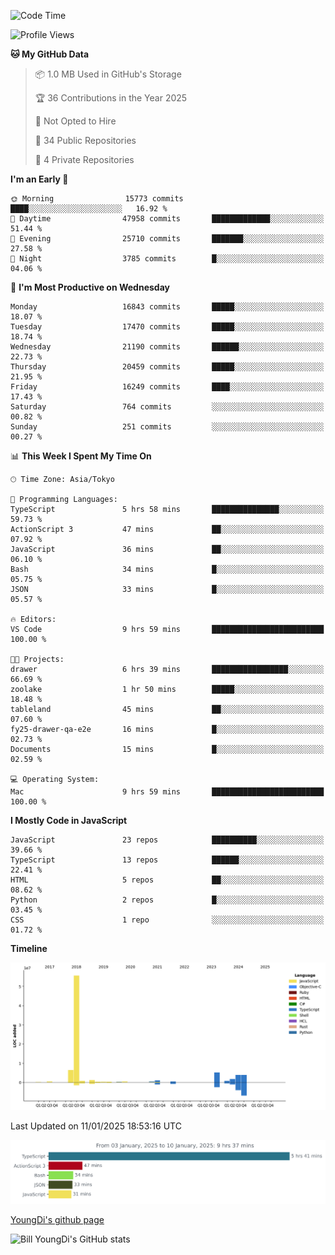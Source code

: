 <!--START_SECTION:waka-->
![Code Time](http://img.shields.io/badge/Code%20Time-1%2C157%20hrs%2031%20mins-blue)

![Profile Views](http://img.shields.io/badge/Profile%20Views-0-blue)

**🐱 My GitHub Data** 

> 📦 1.0 MB Used in GitHub's Storage 
 > 
> 🏆 36 Contributions in the Year 2025
 > 
> 🚫 Not Opted to Hire
 > 
> 📜 34 Public Repositories 
 > 
> 🔑 4 Private Repositories 
 > 
**I'm an Early 🐤** 

```text
🌞 Morning                15773 commits       ████░░░░░░░░░░░░░░░░░░░░░   16.92 % 
🌆 Daytime                47958 commits       █████████████░░░░░░░░░░░░   51.44 % 
🌃 Evening                25710 commits       ███████░░░░░░░░░░░░░░░░░░   27.58 % 
🌙 Night                  3785 commits        █░░░░░░░░░░░░░░░░░░░░░░░░   04.06 % 
```
📅 **I'm Most Productive on Wednesday** 

```text
Monday                   16843 commits       █████░░░░░░░░░░░░░░░░░░░░   18.07 % 
Tuesday                  17470 commits       █████░░░░░░░░░░░░░░░░░░░░   18.74 % 
Wednesday                21190 commits       ██████░░░░░░░░░░░░░░░░░░░   22.73 % 
Thursday                 20459 commits       █████░░░░░░░░░░░░░░░░░░░░   21.95 % 
Friday                   16249 commits       ████░░░░░░░░░░░░░░░░░░░░░   17.43 % 
Saturday                 764 commits         ░░░░░░░░░░░░░░░░░░░░░░░░░   00.82 % 
Sunday                   251 commits         ░░░░░░░░░░░░░░░░░░░░░░░░░   00.27 % 
```


📊 **This Week I Spent My Time On** 

```text
🕑︎ Time Zone: Asia/Tokyo

💬 Programming Languages: 
TypeScript               5 hrs 58 mins       ███████████████░░░░░░░░░░   59.73 % 
ActionScript 3           47 mins             ██░░░░░░░░░░░░░░░░░░░░░░░   07.92 % 
JavaScript               36 mins             ██░░░░░░░░░░░░░░░░░░░░░░░   06.10 % 
Bash                     34 mins             █░░░░░░░░░░░░░░░░░░░░░░░░   05.75 % 
JSON                     33 mins             █░░░░░░░░░░░░░░░░░░░░░░░░   05.57 % 

🔥 Editors: 
VS Code                  9 hrs 59 mins       █████████████████████████   100.00 % 

🐱‍💻 Projects: 
drawer                   6 hrs 39 mins       █████████████████░░░░░░░░   66.69 % 
zoolake                  1 hr 50 mins        █████░░░░░░░░░░░░░░░░░░░░   18.48 % 
tableland                45 mins             ██░░░░░░░░░░░░░░░░░░░░░░░   07.60 % 
fy25-drawer-qa-e2e       16 mins             █░░░░░░░░░░░░░░░░░░░░░░░░   02.73 % 
Documents                15 mins             █░░░░░░░░░░░░░░░░░░░░░░░░   02.59 % 

💻 Operating System: 
Mac                      9 hrs 59 mins       █████████████████████████   100.00 % 
```

**I Mostly Code in JavaScript** 

```text
JavaScript               23 repos            ██████████░░░░░░░░░░░░░░░   39.66 % 
TypeScript               13 repos            ██████░░░░░░░░░░░░░░░░░░░   22.41 % 
HTML                     5 repos             ██░░░░░░░░░░░░░░░░░░░░░░░   08.62 % 
Python                   2 repos             █░░░░░░░░░░░░░░░░░░░░░░░░   03.45 % 
CSS                      1 repo              ░░░░░░░░░░░░░░░░░░░░░░░░░   01.72 % 
```



**Timeline**

![Lines of Code chart](https://raw.githubusercontent.com/Youngdi/Youngdi/master/assets/bar_graph.png)


 Last Updated on 11/01/2025 18:53:16 UTC
<!--END_SECTION:waka-->

![wakatime](./images/stat.svg)

[YoungDi's github page](https://youngdi.github.io)

![Bill YoungDi's GitHub stats](https://github-readme-stats.vercel.app/api?username=youngdi&count_private=true&show_icons=true)
